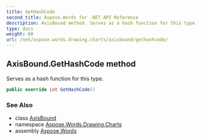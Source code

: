 ```yaml
---
title: GetHashCode
second_title: Aspose.Words for .NET API Reference
description: AxisBound method. Serves as a hash function for this type in C#.
type: docs
weight: 60
url: /net/aspose.words.drawing.charts/axisbound/gethashcode/
---
```

## AxisBound.GetHashCode method

Serves as a hash function for this type.

```csharp
public override int GetHashCode()
```

### See Also

* class [AxisBound](../)
* namespace [Aspose.Words.Drawing.Charts](../../axisbound/)
* assembly [Aspose.Words](../../../)
